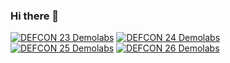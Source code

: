 ### Hi there 👋

<!--
**qryskalyst20/qryskalyst20** is a ✨ _special_ ✨ repository because its `README.md` (this file) appears on your GitHub profile.

Here are some ideas to get you started:

- 🔭 I’m currently working on ...
- 🌱 I’m currently learning ...
- 👯 I’m looking to collaborate on ...
- 🤔 I’m looking for help with ...
- 💬 Ask me about ...
- 📫 How to reach me: ...
- 😄 Pronouns: ...
- ⚡ Fun fact: ...
-->

[![DEFCON 23 Demolabs](https://hackwith.github.io/badges/defcon/23/demolabs.svg)](https://www.defcon.org/html/defcon-23/dc-23-demolab.html)
[![DEFCON 24 Demolabs](https://hackwith.github.io/badges/defcon/24/demolabs.svg)](https://www.defcon.org/html/defcon-24/dc-24-demolabs.html)
[![DEFCON 25 Demolabs](https://hackwith.github.io/badges/defcon/25/demolabs.svg)](https://www.defcon.org/html/defcon-25/dc-25-demolabs.html)
[![DEFCON 26 Demolabs](https://hackwith.github.io/badges/defcon/26/demolabs.svg)](https://www.defcon.org/html/defcon-26/dc-26-demolabs.html)
